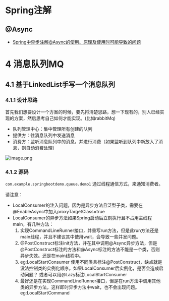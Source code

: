 


# Spring注解

## @Async
- [Spring中异步注解@Async的使用、原理及使用时可能导致的问题](https://daimingzhi.blog.csdn.net/article/details/107500036)



# 4 消息队列MQ

## 4.1 基于LinkedList手写一个消息队列
### 4.1.1 设计思路
首先我们想要设计一个方案的时候，要先捋清楚思路，想一下现有的，别人已经实现的方案，然后思考自己如何才能实现。(比如rabbitMq)
- 队列管理中心：集中管理所有创建的队列
- 提供方：往消息队列中发送消息
- 消费方：监听消息队列中的消息，并进行消费（如果监听到队列中新放入了消息，则自动消费处理）

![image.png](https://img-blog.csdnimg.cn/2021012209192754.jpeg?x-oss-process=image/watermark,type_ZmFuZ3poZW5naGVpdGk,shadow_10,text_aHR0cHM6Ly9ibG9nLmNzZG4ubmV0L3FxXzM5OTE0ODk5,size_16,color_FFFFFF,t_70)
### 4.1.2 源码
`com.example.springbootdemo.queue.demo1`
通过线程通信方式，来通知消费者。

请注意：
-  LocalConsumer的注入问题，因为是异步方法且泛型子类，需要在@EnableAsync中加入proxyTargetClass=true
-  LocalConsumer的异步方法如果Spring启动后立刻执行且不占用主线程main，有几种方法：
    1. 实现CommandLineRunner接口，并重写run方法，但是此run方法还是main线程，并且不建议其中使用wait，会导致一些并发问题。
    2. @PostConstruct标注init方法，并在其中调用@Async异步方法，但是@PostConstruct标注的方法和@Async标注的方法不能是一个类，否则异步失效。还是在main线程中。
    3. eg:LocalStartConsumer  使用不同类且标注@PostConstruct，缺点就是没法控制类的实例化顺序。如果LocalConsumer后实例化，是否会造成启动问题？ 或者可以用@Lazy标注LocalStartConsumer
    4. 最好还是在实现CommandLineRunner接口，但是在run方法中调用其他类的异步方法，这样即时异步方法中wait，也不会出现问题。eg:LocalStartCommand
